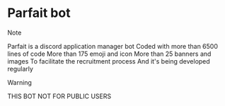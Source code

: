 # **Parfait bot**
> [!NOTE]
> Parfait is a discord application manager bot
> Coded with more than 6500 lines of code
> More than 175 emoji and icon
> More than 25 banners and images
> To facilitate the recruitment process
> And it's being developed regularly

> [!WARNING]
> THIS BOT NOT FOR PUBLIC USERS
